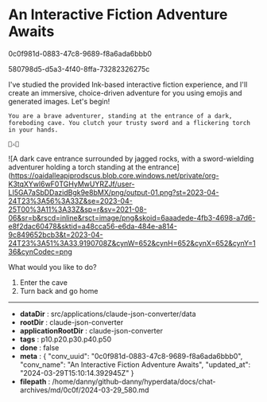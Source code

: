 # An Interactive Fiction Adventure Awaits

0c0f981d-0883-47c8-9689-f8a6ada6bbb0

580798d5-d5a3-4f40-8ffa-73282326275c

 I've studied the provided Ink-based interactive fiction experience, and I'll create an immersive, choice-driven adventure for you using emojis and generated images. Let's begin!

```
You are a brave adventurer, standing at the entrance of a dark, foreboding cave. You clutch your trusty sword and a flickering torch in your hands.

🗻⚔️🔦
```

![A dark cave entrance surrounded by jagged rocks, with a sword-wielding adventurer holding a torch standing at the entrance](https://oaidalleapiprodscus.blob.core.windows.net/private/org-K3tqXYwl6wF0TGHyMwUYRZJf/user-LI5GA7aSbDDazidBgk9e8bMX/png/output-01.png?st=2023-04-24T23%3A56%3A33Z&se=2023-04-25T00%3A11%3A33Z&sp=r&sv=2021-08-06&sr=b&rscd=inline&rsct=image/png&skoid=6aaadede-4fb3-4698-a7d6-e8f2dac60478&sktid=a48cca56-e6da-484e-a814-9c849652bcb3&t=2023-04-24T23%3A51%3A33.9190708Z&cynW=652&cynH=652&cynX=652&cynY=136&cynCodec=png

What would you like to do?

1) Enter the cave
2) Turn back and go home

---

* **dataDir** : src/applications/claude-json-converter/data
* **rootDir** : claude-json-converter
* **applicationRootDir** : claude-json-converter
* **tags** : p10.p20.p30.p40.p50
* **done** : false
* **meta** : {
  "conv_uuid": "0c0f981d-0883-47c8-9689-f8a6ada6bbb0",
  "conv_name": "An Interactive Fiction Adventure Awaits",
  "updated_at": "2024-03-29T15:10:14.392945Z"
}
* **filepath** : /home/danny/github-danny/hyperdata/docs/chat-archives/md/0c0f/2024-03-29_580.md